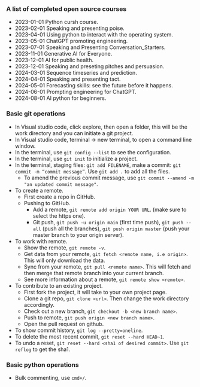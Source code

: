 ### A list of completed open source courses
- 2023-01-01 Python cursh course.
- 2023-02-01 Speaking and presenting poise.
- 2023-04-01 Using python to interact with the operating system.
- 2023-05-01 ChatGPT promoting engineering.
- 2023-07-01 Speaking and Presenting Conversation_Starters.
- 2023-11-01 Generative AI for Everyone.
- 2023-12-01 AI for public health.
- 2023-12-01 Speaking and preseting pitches and persuasion.
- 2024-03-01 Sequence timeseries and prediction.
- 2024-04-01 Speaking and presenting tact.
- 2024-05-01 Forecasting skills: see the future before it happens.
- 2024-06-01 Prompting engineering for ChatGPT.
- 2024-08-01 AI python for beginners.


### Basic git operations
+ In Visual studio code, click explore, then open a folder, this will be the work directory and you can initiate a git project.
+ In Visual studio code, terminal -> new terminal, to open a command line window.
+ In the terminal, use `git config --list` to see the configuration.
+ In the terminal, use `git init` to initialize a project.
+ In the terminal, staging files: `git add FILENAME`, make a commit: `git commit -m “commit message”`. Use `git add .` to add all the files.
  - To amend the previous commit message, use `git commit --amend -m "an updated commit message"`.
+ To create a remote.
  - First create a repo in GitHub.
  - Pushing to GitHub.
    + Add a remote, `git remote add origin YOUR URL`. (make sure to select the https one).
    + Git push, `git push -u origin main` (first time push), `git push --all` (push all the branches), `git push origin master` (push your master branch to your origin server).
+ To work with remote.
  - Show the remote, `git remote -v`.
  - Get data from your remote, `git fetch <remote name, i.e origin>`. This will only download the data.
  - Sync from your remote, `git pull <remote name>`. This will fetch and then merge that remote branch into your current branch.
  - See more information about a remote, `git remote show <remote>`.
+ To contribute to an existing project.
  - First fork the project, it will take to your own project page.
  - Clone a git repo, `git clone <url>`. Then change the work directory accordingly.
  - Check out a new branch, `git checkout -b <new branch name>`.
  - Push to remote, `git push origin <new branch name>`.
  - Open the pull request on github.
+ To show commit history, `git log --pretty=oneline`.
+ To delete the most recent commit, `git reset --hard HEAD~1`.
+ To undo a reset, `git reset --hard <sha1 of desired commit>`. Use `git reflog` to get the sha1.

### Basic python operations
+ Bulk commenting, use `cmd+/`.
